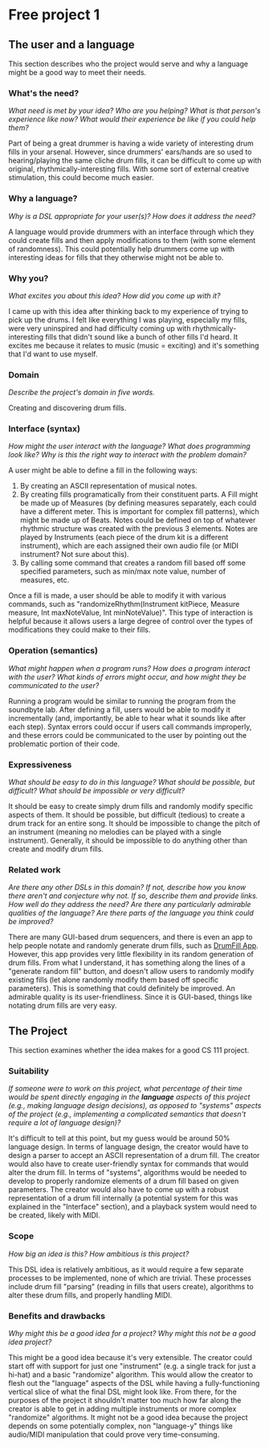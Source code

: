 # Free project 1

## The user and a language
This section describes who the project would serve and why a language might be a
good way to meet their needs.


### What's the need?
_What need is met by your idea? Who are you helping? What is that person's
experience like now? What would their experience be like if you could help 
them?_

Part of being a great drummer is having a wide variety of interesting drum fills in your arsenal.  However, since drummers' ears/hands are so used to hearing/playing the same cliche drum fills, it can be difficult to come up with original, rhythmically-interesting fills.  With some sort of external creative stimulation, this could become much easier.

### Why a language?
_Why is a DSL appropriate for your user(s)? How does it address the need?_

A language would provide drummers with an interface through which they could create fills and then apply modifications to them (with some element of randomness).  This could potentially help drummers come up with interesting ideas for fills that they otherwise might not be able to.

### Why you?
_What excites you about this idea? How did you come up with it?_

I came up with this idea after thinking back to my experience of trying to pick up the drums.  I felt like everything I was playing, especially my fills, were very uninspired and had difficulty coming up with rhythmically-interesting fills that didn't sound like a bunch of other fills I'd heard.  It excites me because it relates to music (music = exciting) and it's something that I'd want to use myself.

### Domain
_Describe the project's domain in five words._

Creating and discovering drum fills.

### Interface (syntax)
_How might the user interact with the language? What does programming look 
like? Why is this the right way to interact with the problem domain?_ 

A user might be able to define a fill in the following ways:
1. By creating an ASCII representation of musical notes. 
2. By creating fills programatically from their constituent parts.  A Fill might be made up of Measures (by defining measures separately, each could have a different meter.  This is important for complex fill patterns), which might be made up of Beats.  Notes could be defined on top of whatever rhythmic structure was created with the previous 3 elements.  Notes are played by Instruments (each piece of the drum kit is a different instrument), which are each assigned their own audio file (or MIDI instrument?  Not sure about this).
3. By calling some command that creates a random fill based off some specified parameters, such as min/max note value, number of measures, etc.

Once a fill is made, a user should be able to modify it with various commands, such as "randomizeRhythm(Instrument kitPiece, Measure measure, Int maxNoteValue, Int minNoteValue)".  This type of interaction is helpful because it allows users a large degree of control over the types of modifications they could make to their fills.

### Operation (semantics)
_What might happen when a program runs? How does a program interact with the
user? What kinds of errors might occur, and how might they be communicated to
the user?_

Running a program would be similar to running the program from the soundbyte lab.  After defining a fill, users would be able to modify it incrementally (and, importantly, be able to hear what it sounds like after each step).  Syntax errors could occur if users call commands improperly, and these errors could be communicated to the user by pointing out the problematic portion of their code.

### Expressiveness
_What should be easy to do in this language? What should be possible, but
difficult? What should be impossible or very difficult?_

It should be easy to create simply drum fills and randomly modify specific aspects of them.  It should be possible, but difficult (tedious) to create a drum track for an entire song.  It should be impossible to change the pitch of an instrument (meaning no melodies can be played with a single instrument).  Generally, it should be impossible to do anything other than create and modify drum fills.

### Related work
_Are there any other DSLs in this domain? If not, describe how you know there
aren't and conjecture why not. If so, describe them and provide links. How well 
do they address the need? Are there any particularly admirable qualities of the
language? Are there parts of the language you think could be improved?_

There are many GUI-based drum sequencers, and there is even an app to help people notate and randomly generate drum fills, such as [DrumFill App](http://www.drummerworld.com/forums/showthread.php?t=96465).   However, this app provides very little flexibility in its random generation of drum fills.  From what I understand, it has something along the lines of a "generate random fill" button, and doesn't allow users to randomly modify existing fills (let alone randomly modify them based off specific parameters).  This is something that could definitely be improved.  An admirable quality is its user-friendliness.  Since it is GUI-based, things like notating drum fills are very easy.

## The Project
This section examines whether the idea makes for a good CS 111 project.


### Suitability
_If someone were to work on this project, what percentage of their time would be
spent directly engaging in the **language** aspects of this project (e.g.,
making language design decisions), as opposed to "systems" aspects of the
project (e.g., implementing a complicated semantics that doesn't require a lot
of language design)?_

It's difficult to tell at this point, but my guess would be around 50% language design.  In terms of language design, the creator would have to design a parser to accept an ASCII representation of a drum fill.  The creator would also have to create user-friendly syntax for commands that would alter the drum fill.   In terms of "systems", algorithms would be needed to develop to properly randomize elements of a drum fill based on given parameters.  The creator would also have to come up with a robust representation of a drum fill internally (a potential system for this was explained in the "Interface" section), and a playback system would need to be created, likely with MIDI.

###  Scope
_How big an idea is this? How ambitious is this project?_

This DSL idea is relatively ambitious, as it would require a few separate processes to be implemented, none of which are trivial.  These processes include drum fill "parsing" (reading in fills that users create), algorithms to alter these drum fills, and properly handling MIDI.

### Benefits and drawbacks
_Why might this be a good idea for a project? Why might this not be a good idea 
project?_

This might be a good idea because it's very extensible.  The creator could start off with support for just one "instrument" (e.g. a single track for just a hi-hat) and a basic "randomize" algorithm.  This would allow the creator to flesh out the "language" aspects of the DSL while having a fully-functioning vertical slice of what the final DSL might look like.  From there, for the purposes of the project it shouldn't matter too much how far along the creator is able to get in adding multiple instruments or more complex "randomize" algorithms.
It might not be a good idea because the project depends on some potentially complex, non "language-y" things like audio/MIDI manipulation that could prove very time-consuming.